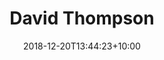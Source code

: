---
title: "David Thompson"
date: 2018-12-20T13:44:23+10:00
draft: false
promoted: ''
jobtitle: "Senior Developer (1.2 years)"
weight: 1.2
---